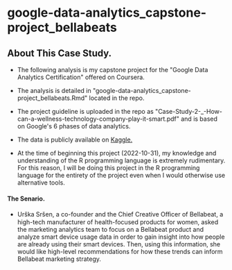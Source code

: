 # google-data-analytics_capstone-project_bellabeats

## About This Case Study.

- The following analysis is my capstone project for the "Google Data Analytics Certification" offered on Coursera.

- The analysis is detailed in "google-data-analytics_capstone-project_bellabeats.Rmd" located in the repo.

- The project guideline is uploaded in the repo as "Case-Study-2-_-How-can-a-wellness-technology-company-play-it-smart.pdf" and is based on Google's 6 phases of data analytics.

- The data is publicly available on
[Kaggle.](https://www.kaggle.com/datasets/arashnic/fitbit)

- At the time of beginning this project (2022-10-31), my knowledge and understanding of the R programming language is extremely rudimentary. For this reason, I will be doing this project in the R programming language for the entirety of the project even when I would otherwise use alternative tools. 


#### The Senario.

- Urška Sršen, a co-founder and the Chief Creative Oﬃcer of Bellabeat, a high-tech manufacturer of health-focused
products for women, asked the marketing analytics team to focus on a Bellabeat product and analyze smart device usage data in order to gain insight into how people are already using their smart devices. Then, using this information, she would like high-level recommendations for how these trends can inform Bellabeat marketing strategy.




